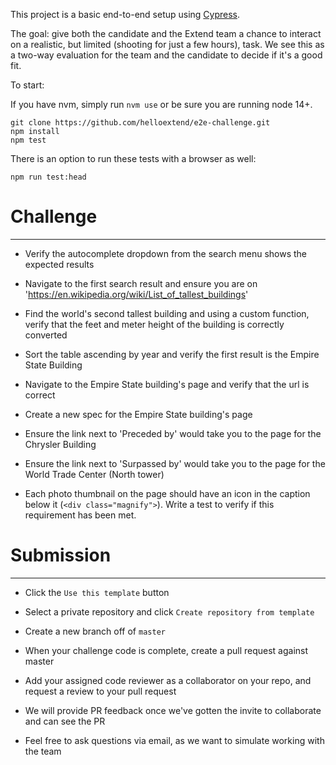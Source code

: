 This project is a basic end-to-end setup using [Cypress](https://docs.cypress.io/).

The goal: give both the candidate and the Extend team a chance to interact on a realistic, but limited (shooting for just a few hours), task. We see this as a two-way evaluation for the team and the candidate to decide if it's a good fit.

To start:

If you have nvm, simply run `nvm use` or be sure you are running node 14+.

```
git clone https://github.com/helloextend/e2e-challenge.git
npm install
npm test
```

There is an option to run these tests with a browser as well:

```
npm run test:head
```

# Challenge

---

-   Verify the autocomplete dropdown from the search menu shows the expected results

-   Navigate to the first search result and ensure you are on 'https://en.wikipedia.org/wiki/List_of_tallest_buildings'

-   Find the world's second tallest building and using a custom function, verify that the feet and meter height of the building is correctly converted

-   Sort the table ascending by year and verify the first result is the Empire State Building

-   Navigate to the Empire State building's page and verify that the url is correct

-   Create a new spec for the Empire State building's page

-   Ensure the link next to 'Preceded by' would take you to the page for the Chrysler Building

-   Ensure the link next to 'Surpassed by' would take you to the page for the World Trade Center (North tower)

-   Each photo thumbnail on the page should have an icon in the caption below it (`<div class="magnify">`). Write a test to verify if this requirement has been met.

# Submission

---

-   Click the `Use this template` button

-   Select a private repository and click `Create repository from template`

-   Create a new branch off of `master`

-   When your challenge code is complete, create a pull request against master

-   Add your assigned code reviewer as a collaborator on your repo, and request a review to your pull request

-   We will provide PR feedback once we've gotten the invite to collaborate and can see the PR

-   Feel free to ask questions via email, as we want to simulate working with the team
